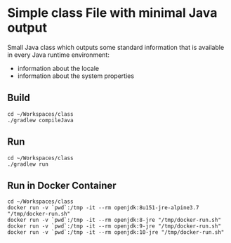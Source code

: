 
# Simple class File with minimal Java output
Small Java class which outputs some standard information that is available in every Java runtime environment:
* information about the locale
* information about the system properties

## Build
```
cd ~/Workspaces/class
./gradlew compileJava
```

## Run
```
cd ~/Workspaces/class
./gradlew run
```

## Run in Docker Container
```
cd ~/Workspaces/class
docker run -v `pwd`:/tmp -it --rm openjdk:8u151-jre-alpine3.7 "/tmp/docker-run.sh"
docker run -v `pwd`:/tmp -it --rm openjdk:8-jre "/tmp/docker-run.sh"
docker run -v `pwd`:/tmp -it --rm openjdk:9-jre "/tmp/docker-run.sh"
docker run -v `pwd`:/tmp -it --rm openjdk:10-jre "/tmp/docker-run.sh"
```

